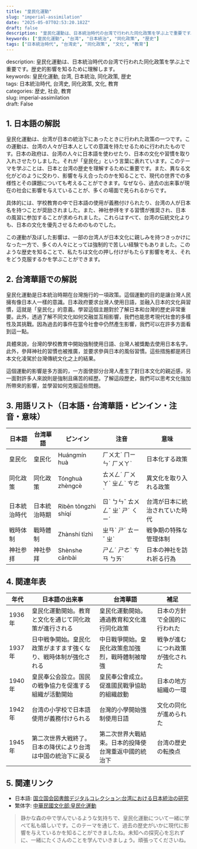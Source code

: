 ```yaml
---
title: "皇民化運動"
slug: "imperial-assimilation"
date: "2025-05-07T02:53:20.182Z"
draft: false
description: "皇民化運動は、日本統治時代の台湾で行われた同化政策を学ぶ上で重要です。歴史的影響を知るために理解します。"
keywords: ["皇民化運動", "台湾", "日本統治", "同化政策", "歴史"]
tags: ["日本統治時代", "台湾史", "同化政策", "文化", "教育"]
---
```


description: 皇民化運動は、日本統治時代の台湾で行われた同化政策を学ぶ上で重要です。歴史的影響を知るために理解します。  
keywords: 皇民化運動, 台湾, 日本統治, 同化政策, 歴史  
tags: 日本統治時代, 台湾史, 同化政策, 文化, 教育  
categories: 歴史, 社会, 教育  
slug: imperial-assimilation  
draft: False

## 1. 日本語の解説

皇民化運動は、台湾が日本の統治下にあったときに行われた政策の一つです。この運動は、台湾の人々が日本人としての意識を持たせるために行われたものです。日本の政府は、台湾の人々に日本語を使わせたり、日本の文化や習慣を取り入れさせたりしました。それが「皇民化」という言葉に表れています。このテーマを学ぶことは、日本と台湾の歴史を理解するために重要です。また、異なる文化がどのように交わり、影響を与え合ったのかを知ることで、現代の世界での多様性とその課題についても考えることができます。なぜなら、過去の出来事が現在の社会に影響を与えていることが、多くの場面で見られるからです。

具体的には、学校教育の中で日本語の使用が義務付けられたり、台湾の人が日本名を持つことが奨励されました。また、神社参拝をする習慣が推奨され、日本の風習に参加することが求められました。これらはすべて、台湾の伝統文化よりも、日本の文化を優先させるためのものでした。

この運動が及ぼした影響は、一部の台湾人が日本文化に親しみを持つきっかけになった一方で、多くの人々にとっては強制的で苦しい経験でもありました。このような歴史を知ることで、私たちは文化の押し付けがもたらす影響を考え、それをどう克服するかを学ぶことができます。

## 2. 台湾華語での解説

皇民化運動是日本統治時期在台灣施行的一項政策。這個運動的目的是讓台灣人民擁有像日本人一樣的意識。日本政府要求台灣人使用日語，並融入日本的文化與習慣，這就是「皇民化」的意義。學習這個主題對於了解日本和台灣的歷史非常重要。此外，透過了解不同文化如何交融並互相影響，我們也能思考現代社會的多樣性及其挑戰。因為過去的事件在當今社會中仍然產生影響，我們可以在許多方面看到這一點。

具體來說，台灣的學校教育中開始強制使用日語、台灣人被獎勵去使用日本名字。此外，參拜神社的習慣也被推廣，並要求參與日本的風俗習慣。這些措施都是將日本文化凌駕於台灣傳統文化之上的結果。

這個運動的影響是多方面的，一方面使部分台灣人產生了對日本文化的親近感，另一面對許多人來說則是強制且痛苦的經歷。了解這段歷史，我們可以思考文化強加所帶來的影響，並學習如何克服這些問題。

## 3. 用語リスト（日本語・台湾華語・ピンイン・注音・意味）

| 日本語       | 台湾華語        | ピンイン      | 注音         | 意味                             |
|--------------|----------------|-------------|-------------|--------------------------------|
| 皇民化       | 皇民化         | Huángmín huà| ㄏㄨㄤˊ ㄇㄧㄣˊ ㄏㄨㄚˋ | 日本化する政策                   |
| 同化政策     | 同化政策       | Tónghuà zhèngcè | ㄊㄨㄥˊ ㄏㄨㄚˋ ㄓㄥˋ ㄘㄜˋ | 異文化を取り入れる政策           |
| 日本統治時代 | 日本統治時期   | Rìběn tǒngzhì shíqí | ㄖˋ ㄅㄣˇ ㄊㄨㄥˇ ㄓˋ ㄕˊ ㄑㄧˊ | 台湾が日本に統治されていた時代     |
| 戦時体制     | 戰時體制       | Zhànshí tǐzhì | ㄓㄢˋ ㄕˊ ㄊㄧˇ ㄓˋ | 戦争期の特殊な管理体制         |
| 神社参拝     | 神社參拜       | Shènshe cānbài | ㄕㄥˊ ㄕㄜˋ ㄘㄢ ㄅㄞˋ | 日本の神社を訪れ祈る行為       |

## 4. 関連年表

| 年代       | 日本語の出来事                                                        | 台湾華語                                                    | 補足                                      |
|------------|--------------------------------------------------------------------|----------------------------------------------------------|-----------------------------------------|
| 1936年     | 皇民化運動開始。教育と文化を通じて同化政策が進行される                      | 皇民化運動開始。通過教育和文化進行同化政策                     | 日本の方針で全国的に行われた                   |
| 1937年     | 日中戦争開始。皇民化政策がますます強くなり、戦時体制が強化される              | 中日戰爭開始。皇民化政策愈加強烈，戰時體制被增強                   | 戦争が進むにつれ政策が強化された                |
| 1940年     | 皇民奉公会設立。国民の戦争協力を促進する組織が活動開始                      | 皇民奉公會成立。促進國民戰爭協助的組織啟動                       | 日本の地方組織の一環                         |
| 1942年     | 台湾の小学校で日本語使用が義務付けられる                               | 台灣的小學開始強制使用日語                                    | 文化の同化が進められた                         |
| 1945年     | 第二次世界大戦終了。日本の降伏により台湾は中国の統治下に戻る               | 第二次世界大戰結束。日本的投降使台灣重返中國的統治下               | 台湾の歴史の転換点                           |

## 5. 関連リンク

- 日本語: [国立国会図書館デジタルコレクション:台湾における日本統治の研究](https://dl.ndl.go.jp/info:ndljp/pid/10421526)
- 繁体字: [中華民國文化部:皇民化運動](https://www.culture.tw/index.php?option=com_content&task=view&id=1848)

> 静かな森の中で学んでいるような気持ちで、皇民化運動について一緒に学べて私も嬉しいです。このテーマを通じて、過去の歴史がいかに現代に影響を与えているかを知ることができましたね。未知への探究心を忘れずに、一緒にたくさんのことを学んでいきましょう。頑張ってくださいね。